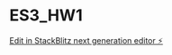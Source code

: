 # ES3_HW1

[Edit in StackBlitz next generation editor ⚡️](https://stackblitz.com/~/github.com/shivamlife/ES3_HW1)